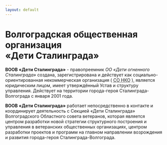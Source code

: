 ```yaml
---
layout: default
---
```


<h1 class="center">
    Волгоградская общественная организация
    <br>&#171;Дети Сталинграда&#187;</h1>
<p> <strong>ВООВ &#171;Дети Сталинграда&#187;</strong>
    - правопреемник <em>ОО &#171;Дети огненного Сталинграда&#187;</em>
    создана, зарегистрирована и действует как социально-ориентированная некоммерческая организация ( <abbr
        title="Социально-ориентированная некоммерческая организация">СО НКО</abbr>
    ), является юридическим лицом, имеет утверждённый Устав и структуру управления. Действует на территории
    города-героя Сталинграда-Волгограда с января 2001 года.
</p>
<p> <strong>ВООВ &#171;Дети Сталинграда&#187;</strong>
    работает непосредственно в контакте и координирует деятельность с Секцией &#171;Дети Сталинграда&#187;
    Волгоградского Областного совета ветеранов, которая является центром разработки новой стратегии структурного
    построения и управления в ветеранских общественных организациях, центром разработки проектов и программ на
    главном направлении возрождения и развития города-героя Сталинграда-Волгограда.
</p>
